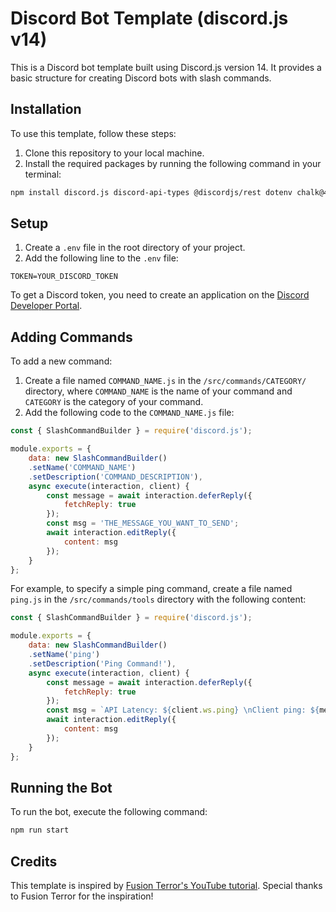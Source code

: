 # Discord Bot Template (discord.js v14)

This is a Discord bot template built using Discord.js version 14. It provides a basic structure for creating Discord bots with slash commands.

## Installation

To use this template, follow these steps:

1. Clone this repository to your local machine.
2. Install the required packages by running the following command in your terminal:

```bash
npm install discord.js discord-api-types @discordjs/rest dotenv chalk@4.1.2
```

## Setup

1. Create a `.env` file in the root directory of your project.
2. Add the following line to the `.env` file:

```
TOKEN=YOUR_DISCORD_TOKEN
```

To get a Discord token, you need to create an application on the [Discord Developer Portal](https://discord.com/developers/applications).

## Adding Commands

To add a new command:

1. Create a file named `COMMAND_NAME.js` in the `/src/commands/CATEGORY/` directory, where `COMMAND_NAME` is the name of your command and `CATEGORY` is the category of your command.
2. Add the following code to the `COMMAND_NAME.js` file:

```javascript
const { SlashCommandBuilder } = require('discord.js');

module.exports = {
    data: new SlashCommandBuilder()
    .setName('COMMAND_NAME')
    .setDescription('COMMAND_DESCRIPTION'),
    async execute(interaction, client) {
        const message = await interaction.deferReply({
            fetchReply: true
        });
        const msg = 'THE_MESSAGE_YOU_WANT_TO_SEND';
        await interaction.editReply({
            content: msg
        });
    }
};
```

For example, to specify a simple ping command, create a file named `ping.js` in the `/src/commands/tools` directory with the following content:

```javascript
const { SlashCommandBuilder } = require('discord.js');

module.exports = {
    data: new SlashCommandBuilder()
    .setName('ping')
    .setDescription('Ping Command!'),
    async execute(interaction, client) {
        const message = await interaction.deferReply({
            fetchReply: true
        });
        const msg = `API Latency: ${client.ws.ping} \nClient ping: ${message.createdTimestamp - interaction.createdTimestamp}`;
        await interaction.editReply({
            content: msg
        });
    }
};
```

## Running the Bot

To run the bot, execute the following command:

```bash
npm run start
```


## Credits

This template is inspired by [Fusion Terror's YouTube tutorial](https://youtu.be/6IgOXmQMT68). Special thanks to Fusion Terror for the inspiration!
